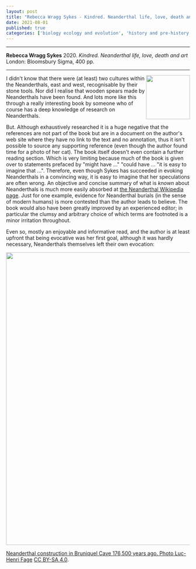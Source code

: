 ```yaml
---
layout: post
title: "Rebecca Wragg Sykes - Kindred. Neanderthal life, love, death and art"
date: 2021-08-01
published: true
categories: ['biology ecology and evolution', 'history and pre-history']
---
```


***
<b>Rebecca Wragg Sykes</b> 2020. _Kindred. Neanderthal life, love, death and art_ London: Bloomsbury Sigma, 400 pp.

***

<img align="right" width="120" src="https://res.cloudinary.com/bloomsbury-atlas/image/upload/w_360,c_scale/jackets/9781472937483.jpg" alt="">

I didn't know that there were (at least) two cultures within the Neanderthals, east and west, recognisable by their stone tools.  Nor did I realise that wooden spears made by Neanderthals have been found.  And lots more like this through a really interesting book by someone who of course has a deep knowledge of research on Neanderthals.

But.  Although exhaustively researched it is a huge negative that the references are not part of the book but are in a document on the author's web site where they have no link to the text and no annotation, thus it isn't possible to source any supporting reference (even though the author found time for a photo of her cat).  The book itself doesn't even contain a further reading section.  Which is very limiting because much of the book is given over to statements prefaced by "might have ..." "could have ... "it is easy to imagine that ...".  Therefore, even though Sykes has succeeded in evoking Neanderthals in a convincing way, it is easy to imagine that her speculations are often wrong.  An objective and concise summary of what is _known_ about Neanderthals is much more easily absorbed at [the Neanderthal Wikipedia page](https://en.wikipedia.org/wiki/Neanderthal).  Just for one example, evidence for Neanderthal burials (in the sense of modern humans) is more contested than  the author leads to believe.  The book would also have been greatly improved by an experienced editor; in particular the clumsy and arbitrary choice of which terms are footnoted is a minor irritation throughout. 

Even so, mostly an enjoyable and informative read, and the author is at least upfront that being evocative was her first goal, although it was hardly necessary, Neanderthals themselves left their own evocation:

<img align="centre" width="800" src="https://upload.wikimedia.org/wikipedia/commons/thumb/5/53/La_structure_de_la_grotte_de_Bruniquel.jpg/1920px-La_structure_de_la_grotte_de_Bruniquel.jpg" alt="">

<a href="https://commons.wikimedia.org/w/index.php?curid=54235636">Neanderthal construction in Bruniquel Cave 176,500 years ago.  Photo Luc-Henri Fage</a> <a href="https://creativecommons.org/licenses/by-sa/4.0" title="Creative Commons Attribution-Share Alike 4.0">CC BY-SA 4.0</a>.
